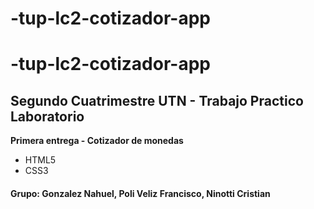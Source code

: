 # -tup-lc2-cotizador-app
<h1> -tup-lc2-cotizador-app</h1>
<h2>Segundo Cuatrimestre UTN - Trabajo Practico Laboratorio</h2
<h3><b>Primera entrega - Cotizador de monedas </b></h3>
<ul>
  <li>HTML5</li>
  <li>CSS3</li>
</ul>
<h4><b>Grupo: Gonzalez Nahuel, Poli Veliz Francisco, Ninotti Cristian</b></h4>
